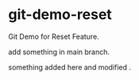 # git-demo-reset

Git Demo for Reset Feature.


add something in main branch.

something added here and modified .
